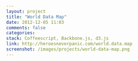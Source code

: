 ```yaml
---
layout: project
title: "World Data Map"
date: 2012-12-05 11:03
comments: false
categories: 
stack: Coffeescript, Backbone.js, d3.js 
link: http://heroesneverpanic.com/world.data.map
screenshot: /images/projects/world-data-map.png
---
```

